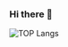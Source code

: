 ### Hi there 👋

<!--
**jsdana/jsdana** is a ✨ _special_ ✨ repository because its `README.md` (this file) appears on your GitHub profile.

Here are some ideas to get you started:

- 🔭 I’m currently working on ...
- 🌱 I’m currently learning ...
- 👯 I’m looking to collaborate on ...
- 🤔 I’m looking for help with ...
- 💬 Ask me about ...
- 📫 How to reach me: ...
- 😄 Pronouns: ...
- ⚡ Fun fact: ...
-->
![TOP Langs](https://github-readme-stats.vercel.app/api/top-langs/?username=jsdana&size_weight=0.5&count_weight=0.5&layout=donut&langs_count=8&theme=dracula)
